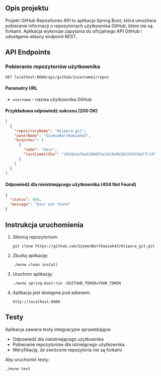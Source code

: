
## Opis projektu
Projekt GitHub Repositories API to aplikacja Spring Boot, która umożliwia pobieranie informacji o repozytoriach użytkownika GitHub, które nie są forkami. Aplikacja wykonuje zapytania do oficjalnego API GitHub i udostępnia własny endpoint REST.

## API Endpoints
### Pobieranie repozytoriów użytkownika
```
GET localhost:8080/api/github/{username}/repos
```

#### Parametry URL
- `username` - nazwa użytkownika GitHub

#### Przykładowa odpowiedź sukcesu (200 OK)
```json
[
  {
    "repositoryName": "Atipera_git",
    "ownerName": "SzymonBartkowiak43",
    "branches": [
      {
        "name": "main",
        "lastCommitSha": "203de2af6e61600f5a3423e9b3027b5310affc19"
      }
    ]
  }
]
```

#### Odpowiedź dla nieistniejącego użytkownika (404 Not Found)
```json
{
  "status": 404,
  "message": "User not found"
}
```

## Instrukcja uruchomienia
1. Sklonuj repozytorium:
   ```
   git clone https://github.com/SzymonBartkowiak43/Atipera_git.git
   ```

2. Zbuduj aplikację:
   ```
   ./mvnw clean install
   ```

3. Uruchom aplikację:
   ```
   ./mvnw spring-boot:run -DGITHUB_TOKEN=YOUR_TOKEN
   ```

4. Aplikacja jest dostępna pod adresem:
   ```
   http://localhost:8080
   ```

## Testy
Aplikacja zawiera testy integracyjne sprawdzające:
- Odpowiedź dla nieistniejącego użytkownika
- Pobieranie repozytoriów dla istniejącego użytkownika
- Weryfikację, że zwrócone repozytoria nie są forkami

Aby uruchomić testy:
```
./mvnw test
```
